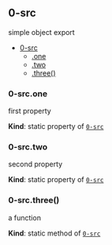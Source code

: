 <a name="module_0-src"></a>
## 0-src
simple object export


* [0-src](#module_0-src)
    * [.one](#module_0-src.one)
    * [.two](#module_0-src.two)
    * [.three()](#module_0-src.three)

<a name="module_0-src.one"></a>
### 0-src.one
first property

**Kind**: static property of <code>[0-src](#module_0-src)</code>  
<a name="module_0-src.two"></a>
### 0-src.two
second property

**Kind**: static property of <code>[0-src](#module_0-src)</code>  
<a name="module_0-src.three"></a>
### 0-src.three()
a function

**Kind**: static method of <code>[0-src](#module_0-src)</code>  
